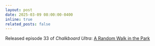 ```yaml
---
layout: post
date: 2025-03-09 08:00:00-0400
inline: true
related_posts: false
---
```


Released episode 33 of <em>Chalkboard Ultra</em>: [A Random Walk in the Park](https://open.spotify.com/episode/2ukvpV5tkpyeeRvDLiufhv?si=6e023296728741a3)
